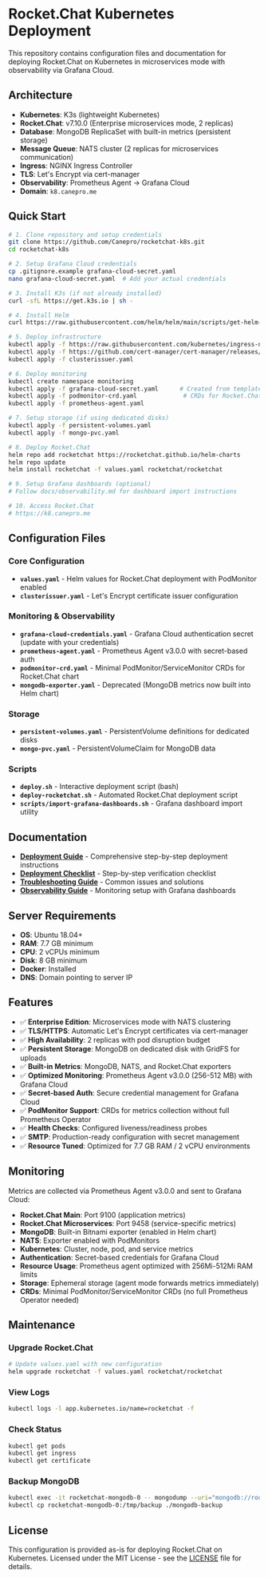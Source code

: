 # Rocket.Chat Kubernetes Deployment

This repository contains configuration files and documentation for deploying Rocket.Chat on Kubernetes in microservices mode with observability via Grafana Cloud.

## Architecture

- **Kubernetes**: K3s (lightweight Kubernetes)
- **Rocket.Chat**: v7.10.0 (Enterprise microservices mode, 2 replicas)
- **Database**: MongoDB ReplicaSet with built-in metrics (persistent storage)
- **Message Queue**: NATS cluster (2 replicas for microservices communication)
- **Ingress**: NGINX Ingress Controller
- **TLS**: Let's Encrypt via cert-manager
- **Observability**: Prometheus Agent → Grafana Cloud
- **Domain**: `k8.canepro.me`

## Quick Start

```bash
# 1. Clone repository and setup credentials
git clone https://github.com/Canepro/rocketchat-k8s.git
cd rocketchat-k8s

# 2. Setup Grafana Cloud credentials
cp .gitignore.example grafana-cloud-secret.yaml
nano grafana-cloud-secret.yaml  # Add your actual credentials

# 3. Install K3s (if not already installed)
curl -sfL https://get.k3s.io | sh -

# 4. Install Helm
curl https://raw.githubusercontent.com/helm/helm/main/scripts/get-helm-3 | bash

# 5. Deploy infrastructure
kubectl apply -f https://raw.githubusercontent.com/kubernetes/ingress-nginx/controller-v1.8.2/deploy/static/provider/cloud/deploy.yaml
kubectl apply -f https://github.com/cert-manager/cert-manager/releases/download/v1.14.3/cert-manager.yaml
kubectl apply -f clusterissuer.yaml

# 6. Deploy monitoring
kubectl create namespace monitoring
kubectl apply -f grafana-cloud-secret.yaml      # Created from template above
kubectl apply -f podmonitor-crd.yaml             # CRDs for Rocket.Chat chart
kubectl apply -f prometheus-agent.yaml

# 7. Setup storage (if using dedicated disks)
kubectl apply -f persistent-volumes.yaml
kubectl apply -f mongo-pvc.yaml

# 8. Deploy Rocket.Chat
helm repo add rocketchat https://rocketchat.github.io/helm-charts
helm repo update
helm install rocketchat -f values.yaml rocketchat/rocketchat

# 9. Setup Grafana dashboards (optional)
# Follow docs/observability.md for dashboard import instructions

# 10. Access Rocket.Chat
# https://k8.canepro.me
```

## Configuration Files

### Core Configuration
- **`values.yaml`** - Helm values for Rocket.Chat deployment with PodMonitor enabled
- **`clusterissuer.yaml`** - Let's Encrypt certificate issuer configuration

### Monitoring & Observability
- **`grafana-cloud-credentials.yaml`** - Grafana Cloud authentication secret (update with your credentials)
- **`prometheus-agent.yaml`** - Prometheus Agent v3.0.0 with secret-based auth
- **`podmonitor-crd.yaml`** - Minimal PodMonitor/ServiceMonitor CRDs for Rocket.Chat chart
- **`mongodb-exporter.yaml`** - Deprecated (MongoDB metrics now built into Helm chart)

### Storage
- **`persistent-volumes.yaml`** - PersistentVolume definitions for dedicated disks
- **`mongo-pvc.yaml`** - PersistentVolumeClaim for MongoDB data

### Scripts
- **`deploy.sh`** - Interactive deployment script (bash)
- **`deploy-rocketchat.sh`** - Automated Rocket.Chat deployment script
- **`scripts/import-grafana-dashboards.sh`** - Grafana dashboard import utility

## Documentation

- **[Deployment Guide](docs/deployment.md)** - Comprehensive step-by-step deployment instructions
- **[Deployment Checklist](docs/deployment-checklist.md)** - Step-by-step verification checklist
- **[Troubleshooting Guide](docs/troubleshooting.md)** - Common issues and solutions
- **[Observability Guide](docs/observability.md)** - Monitoring setup with Grafana dashboards

## Server Requirements

- **OS**: Ubuntu 18.04+
- **RAM**: 7.7 GB minimum
- **CPU**: 2 vCPUs minimum
- **Disk**: 8 GB minimum
- **Docker**: Installed
- **DNS**: Domain pointing to server IP

## Features

- ✅ **Enterprise Edition**: Microservices mode with NATS clustering
- ✅ **TLS/HTTPS**: Automatic Let's Encrypt certificates via cert-manager
- ✅ **High Availability**: 2 replicas with pod disruption budget
- ✅ **Persistent Storage**: MongoDB on dedicated disk with GridFS for uploads
- ✅ **Built-in Metrics**: MongoDB, NATS, and Rocket.Chat exporters
- ✅ **Optimized Monitoring**: Prometheus Agent v3.0.0 (256-512 MB) with Grafana Cloud
- ✅ **Secret-based Auth**: Secure credential management for Grafana Cloud
- ✅ **PodMonitor Support**: CRDs for metrics collection without full Prometheus Operator
- ✅ **Health Checks**: Configured liveness/readiness probes
- ✅ **SMTP**: Production-ready configuration with secret management
- ✅ **Resource Tuned**: Optimized for 7.7 GB RAM / 2 vCPU environments

## Monitoring

Metrics are collected via Prometheus Agent v3.0.0 and sent to Grafana Cloud:
- **Rocket.Chat Main**: Port 9100 (application metrics)
- **Rocket.Chat Microservices**: Port 9458 (service-specific metrics)
- **MongoDB**: Built-in Bitnami exporter (enabled in Helm chart)
- **NATS**: Exporter enabled with PodMonitors
- **Kubernetes**: Cluster, node, pod, and service metrics
- **Authentication**: Secret-based credentials for Grafana Cloud
- **Resource Usage**: Prometheus agent optimized with 256Mi-512Mi RAM limits
- **Storage**: Ephemeral storage (agent mode forwards metrics immediately)
- **CRDs**: Minimal PodMonitor/ServiceMonitor CRDs (no full Prometheus Operator needed)

## Maintenance

### Upgrade Rocket.Chat
```bash
# Update values.yaml with new configuration
helm upgrade rocketchat -f values.yaml rocketchat/rocketchat
```

### View Logs
```bash
kubectl logs -l app.kubernetes.io/name=rocketchat -f
```

### Check Status
```bash
kubectl get pods
kubectl get ingress
kubectl get certificate
```

### Backup MongoDB
```bash
kubectl exec -it rocketchat-mongodb-0 -- mongodump --uri="mongodb://root:rocketchatroot@localhost:27017" --out=/tmp/backup
kubectl cp rocketchat-mongodb-0:/tmp/backup ./mongodb-backup
```

## License

This configuration is provided as-is for deploying Rocket.Chat on Kubernetes. Licensed under the MIT License - see the [LICENSE](LICENSE) file for details.

